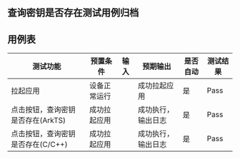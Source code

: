 ## 查询密钥是否存在测试用例归档

## 用例表

| 测试功能                          | 预置条件     | 输入 | 预期输出           | 是否自动 | 测试结果 |
| --------------------------------- | ------------ | ---- | ------------------ | -------- | -------- |
| 拉起应用                          | 设备正常运行 |      | 成功拉起应用       | 是       | Pass     |
| 点击按钮，查询密钥是否存在(ArkTS) | 成功拉起应用 |      | 成功执行，输出日志 | 是       | Pass     |
| 点击按钮，查询密钥是否存在(C/C++) | 成功拉起应用 |      | 成功执行，输出日志 | 是       | Pass     |